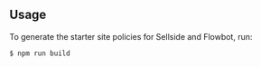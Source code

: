 ## Usage

To generate the starter site policies for Sellside and Flowbot, run:

```sh
$ npm run build
```


